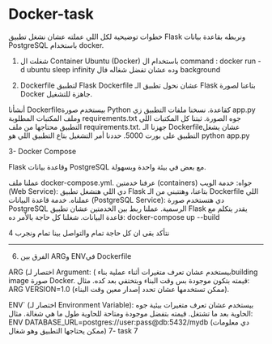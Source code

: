 # Docker-task
خطوات توضيحية لكل اللي عملته عشان نشغل تطبيق Flask ونربطه بقاعدة بيانات PostgreSQL باستخدام docker.
1. شغلت ال  Container Ubuntu (Docker)
باستخدام ال command : docker run -d ubuntu sleep infinity 
 وده عشان تفضل شغاله فال background

 2. Dockerfile لتطبيق Flask
Dockerfile عشان نحول تطبيق الـ Flask بتاعنا لصورة Docker جاهزة للتشغيل.


 أنشأنا Dockerfileبيستخدم صورة Python كقاعدة.
نسخنا ملفات التطبيق زي app.py وملف المكتبات المطلوبة requirements.txt جوه الصورة.
 ثبتنا كل المكتبات اللي التطبيق محتاجها من ملف requirements.txt.
 جهزنا الـ Dockerfileعشان يشغل التطبيق على بورت 5000.
حددنا أمر التشغيل بتاع التطبيق اللي هو python app.py


3- Docker Compose

Flask وقاعدة بيانات PostgreSQL مع بعض في بيئة واحدة وبسهولة.

عملنا ملف docker-compose.yml.
عرفنا خدمتين (containers) جواه:
خدمة الويب (Web Service): دي اللي هتشغل تطبيق Flask بتاعنا، وهتتبني من الـ Dockerfile اللي عملناه.
    خدمة قاعدة البيانات (PostgreSQL Service): دي هتستخدم صورة PostgreSQL الرسمية.
عملنا ربط بين الخدمتين عشان تطبيق Flask يقدر يتكلم مع قاعدة البيانات.
شغلنا كل حاجة بالأمر ده:
    docker-compose up --build

4
نتأكد بقى ان كل حاجة تمام والتواصل بينا تمام ونجرب 

 
---


6. الفرق بين ARGو ENVفي Dockerfile



ARG (اختصار لـ Argument: (
    بيستخدم عشان تعرف متغيرات أثناء عملية بناءbuilding image  صورة Docker.
    قيمته بتكون موجودة بس وقت البناء وبتختفي بعد كده.
    مثال: ARG VERSION=1.0 (ممكن تستخدمها عشان تحدد إصدار معين وقت البناء).

ENV` (اختصار لـ Environment Variable):
 بيستخدم عشان تعرف متغيرات بيئية جوه الحاوية بعد ما تشتغل.
    قيمته بتفضل موجودة ومتاحة للحاوية طول ما هي شغالة.
    مثال: ENV DATABASE_URL=postgres://user:pass@db:5432/mydb (دي معلومات ممكن يحتاجها التطبيق وهو شغال)
 7- task 7 
 
 
